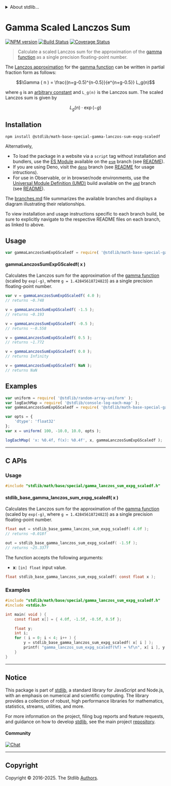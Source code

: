 <!--

@license Apache-2.0

Copyright (c) 2025 The Stdlib Authors.

Licensed under the Apache License, Version 2.0 (the "License");
you may not use this file except in compliance with the License.
You may obtain a copy of the License at

   http://www.apache.org/licenses/LICENSE-2.0

Unless required by applicable law or agreed to in writing, software
distributed under the License is distributed on an "AS IS" BASIS,
WITHOUT WARRANTIES OR CONDITIONS OF ANY KIND, either express or implied.
See the License for the specific language governing permissions and
limitations under the License.

-->


<details>
  <summary>
    About stdlib...
  </summary>
  <p>We believe in a future in which the web is a preferred environment for numerical computation. To help realize this future, we've built stdlib. stdlib is a standard library, with an emphasis on numerical and scientific computation, written in JavaScript (and C) for execution in browsers and in Node.js.</p>
  <p>The library is fully decomposable, being architected in such a way that you can swap out and mix and match APIs and functionality to cater to your exact preferences and use cases.</p>
  <p>When you use stdlib, you can be absolutely certain that you are using the most thorough, rigorous, well-written, studied, documented, tested, measured, and high-quality code out there.</p>
  <p>To join us in bringing numerical computing to the web, get started by checking us out on <a href="https://github.com/stdlib-js/stdlib">GitHub</a>, and please consider <a href="https://opencollective.com/stdlib">financially supporting stdlib</a>. We greatly appreciate your continued support!</p>
</details>

# Gamma Scaled Lanczos Sum

[![NPM version][npm-image]][npm-url] [![Build Status][test-image]][test-url] [![Coverage Status][coverage-image]][coverage-url] <!-- [![dependencies][dependencies-image]][dependencies-url] -->

> Calculate a scaled Lanczos sum for the approximation of the [gamma function][gamma-function] as a single precision floating-point number.

<section class="intro">

The [Lanczos approximation][lanczos-approximation] for the [gamma function][gamma-function] can be written in partial fraction form as follows:

<!-- <equation class="equation" label="eq:lanczos_approximation" align="center" raw="\Gamma ( n ) = \frac{(n+g-0.5)^{n-0.5}}{e^{n+g-0.5}} L_g(n)" alt="Lanczos approximation for gamma function."> -->

```math
\Gamma ( n ) = \frac{(n+g-0.5)^{n-0.5}}{e^{n+g-0.5}} L_g(n)
```

<!-- </equation> -->

where `g` is an [arbitrary constant][@stdlib/constants/float32/gamma-lanczos-g] and `L_g(n)` is the Lanczos sum. The scaled Lanczos sum is given by

<!-- <equation class="equation" label="eq:scaled_lanczos_sum" align="center" raw="L_g(n) \cdot \exp(-g)" alt="Scaled Lanczos sum."> -->

```math
L_g(n) \cdot \exp(-g)
```

<!-- </equation> -->

</section>

<!-- /.intro -->

<section class="installation">

## Installation

```bash
npm install @stdlib/math-base-special-gamma-lanczos-sum-expg-scaledf
```

Alternatively,

-   To load the package in a website via a `script` tag without installation and bundlers, use the [ES Module][es-module] available on the [`esm`][esm-url] branch (see [README][esm-readme]).
-   If you are using Deno, visit the [`deno`][deno-url] branch (see [README][deno-readme] for usage intructions).
-   For use in Observable, or in browser/node environments, use the [Universal Module Definition (UMD)][umd] build available on the [`umd`][umd-url] branch (see [README][umd-readme]).

The [branches.md][branches-url] file summarizes the available branches and displays a diagram illustrating their relationships.

To view installation and usage instructions specific to each branch build, be sure to explicitly navigate to the respective README files on each branch, as linked to above.

</section>

<section class="usage">

## Usage

<!-- eslint-disable id-length -->

```javascript
var gammaLanczosSumExpGScaledf = require( '@stdlib/math-base-special-gamma-lanczos-sum-expg-scaledf' );
```

#### gammaLanczosSumExpGScaledf( x )

Calculates the Lanczos sum for the approximation of the [gamma function][gamma-function] (scaled by `exp(-g)`, where `g = 1.42845618724823`) as a single precision floating-point number.

<!-- eslint-disable id-length -->

```javascript
var v = gammaLanczosSumExpGScaledf( 4.0 );
// returns ~0.748

v = gammaLanczosSumExpGScaledf( -1.5 );
// returns ~0.193

v = gammaLanczosSumExpGScaledf( -0.5 );
// returns ~-0.558

v = gammaLanczosSumExpGScaledf( 0.5 );
// returns ~1.772

v = gammaLanczosSumExpGScaledf( 0.0 );
// returns Infinity

v = gammaLanczosSumExpGScaledf( NaN );
// returns NaN
```

</section>

<!-- /.usage -->

<section class="examples">

## Examples

<!-- eslint no-undef: "error" -->

<!-- eslint-disable id-length -->

```javascript
var uniform = require( '@stdlib/random-array-uniform' );
var logEachMap = require( '@stdlib/console-log-each-map' );
var gammaLanczosSumExpGScaledf = require( '@stdlib/math-base-special-gamma-lanczos-sum-expg-scaledf' );

var opts = {
    'dtype': 'float32'
};
var x = uniform( 100, -10.0, 10.0, opts );

logEachMap( 'x: %0.4f, f(x): %0.4f', x, gammaLanczosSumExpGScaledf );
```

</section>

<!-- /.examples -->

<!-- C interface documentation. -->

* * *

<section class="c">

## C APIs

<!-- Section to include introductory text. Make sure to keep an empty line after the intro `section` element and another before the `/section` close. -->

<section class="intro">

</section>

<!-- /.intro -->

<!-- C usage documentation. -->

<section class="usage">

### Usage

```c
#include "stdlib/math/base/special/gamma_lanczos_sum_expg_scaledf.h"
```

#### stdlib_base_gamma_lanczos_sum_expg_scaledf( x )

Calculates the Lanczos sum for the approximation of the [gamma function][gamma-function] (scaled by `exp(-g)`, where `g = 1.42845618724823`) as a single precision floating-point number.

```c
float out = stdlib_base_gamma_lanczos_sum_expg_scaledf( 4.0f );
// returns ~0.018f

out = stdlib_base_gamma_lanczos_sum_expg_scaledf( -1.5f );
// returns ~25.337f
```

The function accepts the following arguments:

-   **x**: `[in] float` input value.

```c
float stdlib_base_gamma_lanczos_sum_expg_scaledf( const float x );
```

</section>

<!-- /.usage -->

<!-- C API usage notes. Make sure to keep an empty line after the `section` element and another before the `/section` close. -->

<section class="notes">

</section>

<!-- /.notes -->

<!-- C API usage examples. -->

<section class="examples">

### Examples

```c
#include "stdlib/math/base/special/gamma_lanczos_sum_expg_scaledf.h"
#include <stdio.h>

int main( void ) {
    const float x[] = { 4.0f, -1.5f, -0.5f, 0.5f };

    float y;
    int i;
    for ( i = 0; i < 4; i++ ) {
        y = stdlib_base_gamma_lanczos_sum_expg_scaledf( x[ i ] );
        printf( "gamma_lanczos_sum_expg_scaledf(%f) = %f\n", x[ i ], y );
    }
}
```

</section>

<!-- /.examples -->

</section>

<!-- /.c -->

<!-- Section for related `stdlib` packages. Do not manually edit this section, as it is automatically populated. -->

<section class="related">

</section>

<!-- /.related -->

<!-- Section for all links. Make sure to keep an empty line after the `section` element and another before the `/section` close. -->


<section class="main-repo" >

* * *

## Notice

This package is part of [stdlib][stdlib], a standard library for JavaScript and Node.js, with an emphasis on numerical and scientific computing. The library provides a collection of robust, high performance libraries for mathematics, statistics, streams, utilities, and more.

For more information on the project, filing bug reports and feature requests, and guidance on how to develop [stdlib][stdlib], see the main project [repository][stdlib].

#### Community

[![Chat][chat-image]][chat-url]

---

## Copyright

Copyright &copy; 2016-2025. The Stdlib [Authors][stdlib-authors].

</section>

<!-- /.stdlib -->

<!-- Section for all links. Make sure to keep an empty line after the `section` element and another before the `/section` close. -->

<section class="links">

[npm-image]: http://img.shields.io/npm/v/@stdlib/math-base-special-gamma-lanczos-sum-expg-scaledf.svg
[npm-url]: https://npmjs.org/package/@stdlib/math-base-special-gamma-lanczos-sum-expg-scaledf

[test-image]: https://github.com/stdlib-js/math-base-special-gamma-lanczos-sum-expg-scaledf/actions/workflows/test.yml/badge.svg?branch=main
[test-url]: https://github.com/stdlib-js/math-base-special-gamma-lanczos-sum-expg-scaledf/actions/workflows/test.yml?query=branch:main

[coverage-image]: https://img.shields.io/codecov/c/github/stdlib-js/math-base-special-gamma-lanczos-sum-expg-scaledf/main.svg
[coverage-url]: https://codecov.io/github/stdlib-js/math-base-special-gamma-lanczos-sum-expg-scaledf?branch=main

<!--

[dependencies-image]: https://img.shields.io/david/stdlib-js/math-base-special-gamma-lanczos-sum-expg-scaledf.svg
[dependencies-url]: https://david-dm.org/stdlib-js/math-base-special-gamma-lanczos-sum-expg-scaledf/main

-->

[chat-image]: https://img.shields.io/gitter/room/stdlib-js/stdlib.svg
[chat-url]: https://app.gitter.im/#/room/#stdlib-js_stdlib:gitter.im

[stdlib]: https://github.com/stdlib-js/stdlib

[stdlib-authors]: https://github.com/stdlib-js/stdlib/graphs/contributors

[umd]: https://github.com/umdjs/umd
[es-module]: https://developer.mozilla.org/en-US/docs/Web/JavaScript/Guide/Modules

[deno-url]: https://github.com/stdlib-js/math-base-special-gamma-lanczos-sum-expg-scaledf/tree/deno
[deno-readme]: https://github.com/stdlib-js/math-base-special-gamma-lanczos-sum-expg-scaledf/blob/deno/README.md
[umd-url]: https://github.com/stdlib-js/math-base-special-gamma-lanczos-sum-expg-scaledf/tree/umd
[umd-readme]: https://github.com/stdlib-js/math-base-special-gamma-lanczos-sum-expg-scaledf/blob/umd/README.md
[esm-url]: https://github.com/stdlib-js/math-base-special-gamma-lanczos-sum-expg-scaledf/tree/esm
[esm-readme]: https://github.com/stdlib-js/math-base-special-gamma-lanczos-sum-expg-scaledf/blob/esm/README.md
[branches-url]: https://github.com/stdlib-js/math-base-special-gamma-lanczos-sum-expg-scaledf/blob/main/branches.md

[@stdlib/constants/float32/gamma-lanczos-g]: https://github.com/stdlib-js/constants-float32-gamma-lanczos-g

[gamma-function]: https://en.wikipedia.org/wiki/Gamma_function

[lanczos-approximation]: https://en.wikipedia.org/wiki/Lanczos_approximation

<!-- <related-links> -->

<!-- </related-links> -->

</section>

<!-- /.links -->
